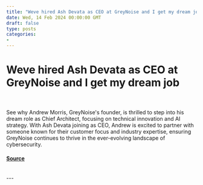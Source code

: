 ```yaml
---
title: "Weve hired Ash Devata as CEO at GreyNoise and I get my dream job"
date: Wed, 14 Feb 2024 00:00:00 GMT
draft: false
type: posts
categories: 
- 
---
```

# Weve hired Ash Devata as CEO at GreyNoise and I get my dream job

<br/>

<br/>
See why Andrew Morris, GreyNoise's founder, is thrilled to step into his dream role as Chief Architect, focusing on technical innovation and AI strategy. With Ash Devata joining as CEO, Andrew is excited to partner with someone known for their customer focus and industry expertise, ensuring GreyNoise continues to thrive in the ever-evolving landscape of cybersecurity.

#### [Source](https://www.greynoise.io/blog/weve-hired-ash-devata-as-ceo-at-greynoise-and-i-get-my-dream-job)

<br/>
---

